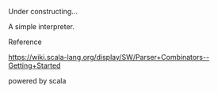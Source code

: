 Under constructing...

A simple interpreter.

Reference

https://wiki.scala-lang.org/display/SW/Parser+Combinators--Getting+Started

powered by scala
